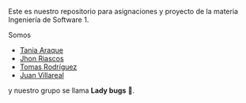 Este es nuestro repositorio para asignaciones y proyecto de la materia Ingeniería de Software 1.

Somos

- [Tania Araque]()
- [Jhon Riascos](https://github.com/Amicitashi)
- [Tomas Rodríguez](https://github.com/trodrigueza)
- [Juan Villareal](https://github.com/Juanangara)

y nuestro grupo se llama **Lady bugs** 🐞.
